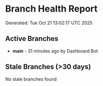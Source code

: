 # Branch Health Report
Generated: Tue Oct 21 13:02:17 UTC 2025

## Active Branches
- **main** - 31 minutes ago by Dashboard Bot

## Stale Branches (>30 days)
No stale branches found
